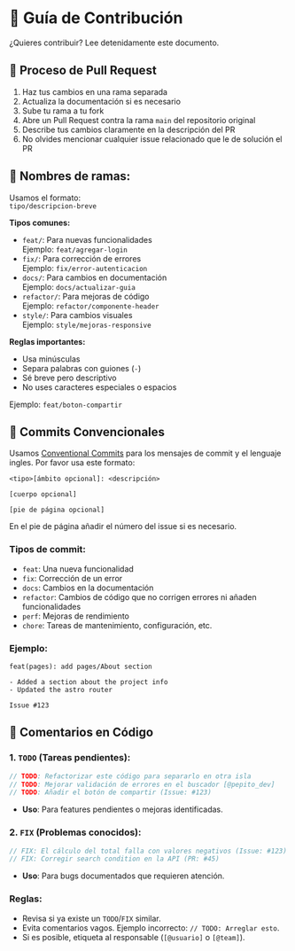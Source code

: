 # 🌟 Guía de Contribución

¿Quieres contribuir? Lee detenidamente este documento.

## 🔄 Proceso de Pull Request

1. Haz tus cambios en una rama separada
2. Actualiza la documentación si es necesario
3. Sube tu rama a tu fork
4. Abre un Pull Request contra la rama `main` del repositorio original
5. Describe tus cambios claramente en la descripción del PR
6. No olvides mencionar cualquier issue relacionado que le de solución el PR

## 📌 Nombres de ramas:

Usamos el formato:  
`tipo/descripcion-breve`

**Tipos comunes:**

- `feat/`: Para nuevas funcionalidades  
  Ejemplo: `feat/agregar-login`
- `fix/`: Para corrección de errores  
  Ejemplo: `fix/error-autenticacion`
- `docs/`: Para cambios en documentación  
  Ejemplo: `docs/actualizar-guia`
- `refactor/`: Para mejoras de código  
  Ejemplo: `refactor/componente-header`
- `style/`: Para cambios visuales  
  Ejemplo: `style/mejoras-responsive`

**Reglas importantes:**

- Usa minúsculas
- Separa palabras con guiones (`-`)
- Sé breve pero descriptivo
- No uses caracteres especiales o espacios

Ejemplo:
`feat/boton-compartir`

## 📝 Commits Convencionales

Usamos [Conventional Commits](https://www.conventionalcommits.org/) para los mensajes de commit y el lenguaje ingles. Por favor usa este formato:

```
<tipo>[ámbito opcional]: <descripción>

[cuerpo opcional]

[pie de página opcional]
```

En el pie de página añadir el número del issue si es necesario.

### Tipos de commit:

- `feat`: Una nueva funcionalidad
- `fix`: Corrección de un error
- `docs`: Cambios en la documentación
- `refactor`: Cambios de código que no corrigen errores ni añaden funcionalidades
- `perf`: Mejoras de rendimiento
- `chore`: Tareas de mantenimiento, configuración, etc.

### Ejemplo:

```
feat(pages): add pages/About section

- Added a section about the project info
- Updated the astro router

Issue #123
```

## 📌 **Comentarios en Código**

### 1. **`TODO`** (Tareas pendientes):

```javascript
// TODO: Refactorizar este código para separarlo en otra isla
// TODO: Mejorar validación de errores en el buscador [@pepito_dev]
// TODO: Añadir el botón de compartir (Issue: #123)
```

- **Uso**: Para features pendientes o mejoras identificadas.

### 2. **`FIX`** (Problemas conocidos):

```javascript
// FIX: El cálculo del total falla con valores negativos (Issue: #123)
// FIX: Corregir search condition en la API (PR: #45)
```

- **Uso**: Para bugs documentados que requieren atención.

### Reglas:

- Revisa si ya existe un `TODO`/`FIX` similar.
- Evita comentarios vagos. Ejemplo incorrecto: `// TODO: Arreglar esto`.
- Si es posible, etiqueta al responsable (`[@usuario]` o `[@team]`).
